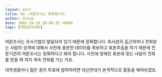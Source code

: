 ```yaml
---
layout: post
title: Re..여론조사는 정확합니다.
author: drkim
date: 2002-10-18 10:48:35 +0900
tags: [깨달음의대화]
---
```

여론조사는 조사기법이 발달되어 있기 때문에 정확합니다. 회사원의 출근여부나 전화받는 사람의 성격에 대해서 사전에 충분한 데이타를 확보하고 표본추출을 하기 때문에 전문기관의 여론조사는 정확하다고 봐야 합니다. 사전에 정해진 표본에 맞는 사람이 전화를 받을 때 까지 계속 전화를 거는 거죠.
  

  
대학생들이나 젊은 층이 투표에 참여하려면 대선연대가 본격적으로 활동을 해야되겠죠.